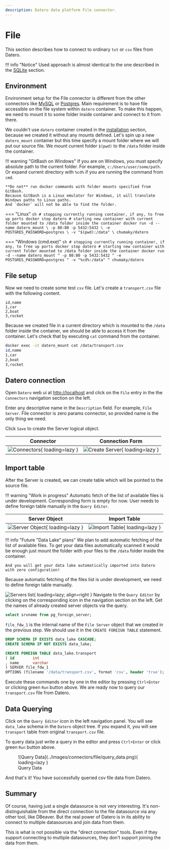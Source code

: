 ```yaml
---
description: Datero data platform File connector. 
---
```


# File
This section describes how to connect to ordinary `txt` or `csv` files from Datero.

!!! info "Notice"
    Used approach is almost identical to the one described in the [SQLite](./sqlite.md) section.


## Environment
Environment setup for the File connector is different from the other connectors like [MySQL](./mysql.md) or [Postgres](postgres.md).
Main requirement is to have file accessible on the file system within `datero` container.
To make this happen, we need to mount it to some folder inside container and connect to it from there.

We couldn't use `datero` container created in the [installation](../installation.md#running-the-container) section, because we created it without any mounts defined.
Let's spin up a new `datero_mount` container but this time specify a mount folder where we will put our source file.
We mount current folder `$(pwd)` to the `/data` folder inside the container.

!!! warning "GitBash on Windows"
    If you are on Windows, you must specify absolute path to the current folder.
    For example, `c:/Users/user/some/path`.
    Or expand current directory with `%cd%` if you are running the command from `cmd`.

    **Do not** run docker commands with folder mounts specified from GitBash.
    Because GitBash is a Linux emulator for Windows, it will translate Windows paths to Linux paths.
    And `docker` will not be able to find the folder.

=== "Linux"
    ``` sh
    # stopping currently running container, if any, to free up ports
    docker stop datero
    # starting new container with current folder mounted to /data folder inside the container
    docker run -d --name datero_mount \
        -p 80:80 -p 5432:5432 \
        -e POSTGRES_PASSWORD=postgres \
        -v "$(pwd):/data" \
        chumaky/datero
    ```

=== "Windows (cmd.exe)"
    ``` sh
    # stopping currently running container, if any, to free up ports
    docker stop datero
    # starting new container with current folder mounted to /data folder inside the container
    docker run -d --name datero_mount ^
        -p 80:80 -p 5432:5432 ^
        -e POSTGRES_PASSWORD=postgres ^
        -v "%cd%:/data" ^
        chumaky/datero
    ```

## File setup
Now we need to create some test `csv` file.
Let's create a `transport.csv` file with the following content.
``` csv
id,name
1,car
2,boat
3,rocket
```

Because we created file in a current directory which is mounted to the `/data` folder inside the container, we should be able to access it from the container.
Let's check that by executing `cat` command from the container.
``` sh
docker exec -it datero_mount cat /data/transport.csv
id,name
1,car
2,boat
3,rocket
```


## Datero connection
Open `Datero` web ui at [http://localhost](http://localhost) and click on the `File` entry in the the `Connectors` navigation section on the left.

Enter any descriptive name in the `Description` field. For example, `File Server`.
File connector is zero params connector, so provided name is the only thing we need.

Click `Save` to create the Server logical object.

Connector|Connection Form
:---:|:---:
![Connectors](../images/connectors/file/connector.png){ loading=lazy }|![Create Server](../images/connectors/file/create_server.png){ loading=lazy }


## Import table
After the Server is created, we can create table which will be pointed to the source file.

!!! warning "Work in progress"
    Automatic fetch of the list of available files is under development.
    Corresponding form is empty for now.
    User needs to define foreign table manually in the `Query Editor`.

Server Object|Import Table
:---:|:---:
![Server Object](../images/connectors/file/server_entry.png){ loading=lazy }|![Import Table](../images/connectors/file/import_table.png){ loading=lazy }

!!! info "Future "Data Lake" plans"
    We plan to add automatic fetching of the list of available files.
    To get your data files automatically scanned it would be enough just mount the folder with your files to the `/data` folder inside the container.

    And you will get your data lake automatically imported into Datero with zero configuration!


Because automatic fetching of the files list is under development, we need to define foreign table manually.

![Servers list](../images/connectors/file/server_list.png){ loading=lazy; align=right }
Navigate to the `Query Editor` by clicking on the corresponding icon in the navigation section on the left.
Get the names of already created server objects via the query.
``` sql
select srvname from pg_foreign_server;
```

`file_fdw_1` is the internal name of the `File Server` object that we created in the previous step.
We should use it in the `CREATE FOREIGN TABLE` statement.

```sql
DROP SCHEMA IF EXISTS data_lake CASCADE;
CREATE SCHEMA IF NOT EXISTS data_lake;

CREATE FOREIGN TABLE data_lake.transport
( id        int
, name      varchar
) SERVER file_fdw_1
OPTIONS (filename '/data/transport.csv', format 'csv', header 'true');
```
Execute these commands one by one in the editor by pressing `Ctrl+Enter` or clicking green `Run` button above.
We are ready now to query our `transport.csv` file from Datero.

## Data Querying
Click on the `Query Editor` icon in the left navigation panel.
You will see `data_lake` schema in the `Datero` object tree.
If you expand it, you will see `transport` table from original `transport.csv` file.

To query data just write a query in the editor and press `Ctrl+Enter` or click green `Run` button above.

<figure markdown>
  ![Query Data](../images/connectors/file/query_data.png){ loading=lazy }
  <figcaption>Query Data</figcaption>
</figure>

And that's it! You have successfully queried csv file data from Datero.

## Summary
Of course, having just a single datasource is not very interesting.
It's non-distinguishable from the direct connection to the file datasource via any other tool, like DBeaver.
But the real power of Datero is in its ability to connect to multiple datasources and join data from them.

This is what is not possible via the "direct connection" tools.
Even if they support connecting to multiple datasources, they don't support joining the data from them.
